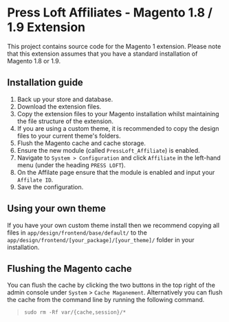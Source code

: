 # Press Loft Affiliates - Magento 1.8 / 1.9 Extension

This project contains source code for the Magento 1 extension.  Please note that this extension assumes that you have a standard installation of Magento 1.8 or 1.9.

## Installation guide
1. Back up your store and database.
2. Download the extension files.
3. Copy the extension files to your Magento installation whilst maintaining the file structure of the extension.
4. If you are using a custom theme, it is recommended to copy the design files to your current theme's folders.
5. Flush the Magento cache and cache storage.
6. Ensure the new module (called `PressLoft_Affiliate`) is enabled.
7. Navigate to `System > Configuration` and click `Affiliate` in the left-hand menu (under the heading `PRESS LOFT`).
8. On the Affilate page ensure that the module is enabled and input your `Affilate ID`.
9. Save the configuration.

## Using your own theme
If you have your own custom theme install then we recommend copying all files in `app/design/frontend/base/default/` to the
`app/design/frontend/[your_package]/[your_theme]/` folder in your installation.

## Flushing the Magento cache
You can flush the cache by clicking the two buttons in the top right of the admin console under `System` > `Cache Maganement`.  Alternatively you can flush the cache from the command line by running the following command.
 > `sudo rm -Rf var/{cache,session}/*`
